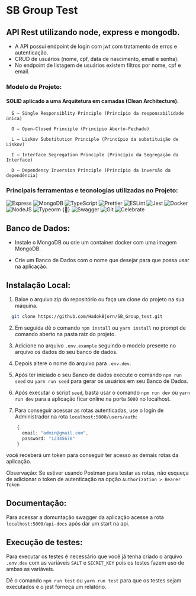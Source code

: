 # SB Group Test

## API Rest utilizando node, express e mongodb.

- A API possui endpoint de login com jwt com tratamento de erros e autenticação.
- CRUD de usuários (nome, cpf, data de nascimento, email e senha).
- No endpoint de listagem de usuários existem filtros por nome, cpf e email.

### Modelo de Projeto:

#### SOLID aplicado a uma Arquitetura em camadas (Clean Architecture).

      S — Single Responsiblity Principle (Princípio da responsabilidade única)

      O — Open-Closed Principle (Princípio Aberto-Fechado)

      L — Liskov Substitution Principle (Princípio da substituição de Liskov)

      I — Interface Segregation Principle (Princípio da Segregação da Interface)

      D — Dependency Inversion Principle (Princípio da inversão da dependência)

### Principais ferramentas e tecnologias utilizadas no Projeto:


  ![Express](https://img.shields.io/badge/express-%23404d59.svg?style=for-the-badge&logo=express&logoColor=%2361DAFB)
  ![MongoDB](https://img.shields.io/badge/MongoDB-%234ea94b.svg?style=for-the-badge&logo=mongodb&logoColor=white)
  ![TypeScript](https://img.shields.io/badge/typescript-%23007ACC.svg?style=for-the-badge&logo=typescript&logoColor=white)
  ![Prettier](https://img.shields.io/badge/prettier-1A2C34?style=for-the-badge&logo=prettier&logoColor=F7BA3E)
  ![ESLint](https://img.shields.io/badge/eslint-3A33D1?style=for-the-badge&logo=eslint&logoColor=white)
  ![Jest](https://img.shields.io/badge/-jest-%23C21325?style=for-the-badge&logo=jest&logoColor=white)
  ![Docker](https://img.shields.io/badge/Docker-2CA5E0?style=for-the-badge&logo=docker&logoColor=white)
  ![NodeJS](https://img.shields.io/badge/node.js-6DA55F?style=for-the-badge&logo=node.js&logoColor=white)
  ![Typeorm {📄}](https://img.shields.io/badge/Typeorm_{📄}-ff1600?style=for-the-badge&logo=typeorm&logoColor=white)
  ![Swagger](https://img.shields.io/badge/Swagger-85EA2D?style=for-the-badge&logo=swagger&logoColor=black)
  ![Git](https://img.shields.io/badge/Git-F05032?style=for-the-badge&logo=git&logoColor=white)
  ![Celebrate](https://img.shields.io/badge/Celebrate-19206F?style=for-the-badge&logo=celebrate&logoColor=white)


## Banco de Dados:

  - Instale o MongoDB ou crie um container docker com uma imagem MongoDB.

  - Crie um Banco de Dados com o nome que desejar para que possa usar na aplicação.

## Instalação Local:

1. Baixe o arquivo zip do repositório ou faça um clone do projeto na sua máquina.

  ```bash
    git clone https://github.com/HadokBjorn/SB_Group_test.git
  ```
2. Em seguida dê o comando `` npm install `` ou `` yarn install `` no prompt de comando aberto na pasta raiz do projeto.

3. Adicione no arquivo ``.env.example`` seguindo o modelo presente no arquivo os dados do seu banco de dados.

4. Depois altere o nome do arquivo para ``.env.dev``.

5. Após ter iniciado o seu Banco de dados execute o comando ``npm run seed`` ou ``yarn run seed`` para gerar os usuários em seu Banco de Dados.

4. Após executar o script `seed`, basta usar o comando `npm run dev` ou `yarn run dev` para a aplicação ficar online na porta `5000` no localhost.

5. Para conseguir acessar as rotas autenticadas, use o login de Administrador na rota `localhost:5000/users/auth`:

  ```ts
      {
        email: "admin@gmail.com",
        password: "12345678"
      }
  ```
você receberá um token para conseguir ter acesso as demais rotas da aplicação.

Observação: Se estiver usando Postman para testar as rotas, não esqueça de adicionar o token de autenticação na opção `Authorization > Bearer Token`

## Documentação:

Para acessar a domuntação swagger da aplicação acesse a rota `localhost:5000/api-docs` após dar um start na api.

## Execução de testes:

Para executar os testes é necessário que você já tenha criado o arquivo `.env.dev` com as variáveis `SALT` e `SECRET_KEY` pois os testes fazem uso de ambas as variáveis.

Dê o comando `npm run test` ou `yarn run test` para que os testes sejam executados e o jest forneça um relatório.
